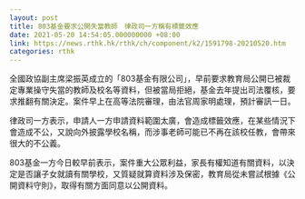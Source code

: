 ```yaml
---
layout: post
title: 803基金要求公開失當教師　律政司一方稱有標籤效應
date: 2021-05-20 14:54:05.000000000 +08:00
link: https://news.rthk.hk/rthk/ch/component/k2/1591798-20210520.htm
categories: rthk
---
```


全國政協副主席梁振英成立的「803基金有限公司」，早前要求教育局公開已被裁定專業操守失當的教師及校名等資料，但被當局拒絕，基金去年提出司法覆核，要求推翻有關決定。案件早上在高等法院審理，由法官周家明處理，預計審訊一日。 

律政司一方表示，申請人一方申請資料範圍太廣，會造成標籤效應，在某些情況下會造成不公，又說向外披露學校名稱，而涉事老師可能已不再在該校任教，會帶來很大的不公義。 

803基金一方今日較早前表示，案件重大公眾利益，家長有權知道有關資料，以決定是否讓子女就讀有關學校，又質疑就算資料涉及保密，教育局從未嘗試根據《公開資料守則》，取得有關方面同意以公開資料。
